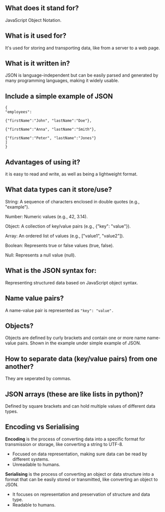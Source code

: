 ## What does it stand for?
JavaScript Object Notation.

## What is it used for?
It's used for storing and transporting data, like from a server to a web page.

## What is it written in?
JSON is language-independent but can be easily parsed and generated by many programming 
languages, making it widely usable.

## Include a simple example of JSON

    {
    "employees":
    
    {"firstName":"John", "lastName":"Doe"},
    
    {"firstName":"Anna", "lastName":"Smith"},
    
    {"firstName":"Peter", "lastName":"Jones"}
    ]
    }

## Advantages of using it?
it is easy to read and write, as well as being a lightweight format.

## What data types can it store/use?
String: A sequence of characters enclosed in double quotes (e.g., "example").

Number: Numeric values (e.g., 42, 3.14).

Object: A collection of key/value pairs (e.g., {"key": "value"}).

Array: An ordered list of values (e.g., ["value1", "value2"]).

Boolean: Represents true or false values (true, false).

Null: Represents a null value (null).

## What is the JSON syntax for:
Representing structured data based on JavaScript object syntax.

## Name value pairs?
A name-value pair is represented as `"key": "value".`

## Objects?
Objects are defined by curly brackets and contain one or more name name-value pairs.
Shown in the example under simple example of JSON.

## How to separate data (key/value pairs) from one another?
They are seperated by commas.

## JSON arrays (these are like lists in python)?
Defined by square brackets and can hold multiple values of different data types.

## Encoding vs Serialising
**Encoding** is the process of converting data into a specific format for transmission
or storage, like converting a string to UTF-8.
- Focused on data representation, making sure data can be read by different systems.
- Unreadable to humans.

**Serialising** is the process of converting an object or data structure into a format
that can be easily stored or transmitted, like converting an object to JSON.
- It focuses on representation and preservation of structure and data type. 
- Readable to humans.